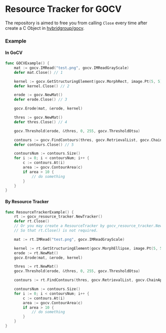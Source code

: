 # Resource Tracker for GOCV

The repository is aimed to free you from calling `Close` every time after create a C Object in [hybridgroup/gocv](https://github.com/hybridgroup/gocv).

### Example

#### In GoCV

``` Go
func GOCVExample() {
	mat := gocv.IMRead("test.png", gocv.IMReadGrayScale)
	defer mat.Close() // 1

	kernel := gocv.GetStructuringElement(gocv.MorphRect, image.Pt(5, 5))
	defer kernel.Close() // 2

	erode := gocv.NewMat()
	defer erode.Close() // 3

	gocv.Erode(mat, &erode, kernel)

	thres := gocv.NewMat()
	defer thres.Close() // 4

	gocv.Threshold(erode, &thres, 0, 255, gocv.ThresholdOtsu)

	contours := gocv.FindContours(thres, gocv.RetrievalList, gocv.ChainApproxNone)
	defer contours.Close() // 5

	contoursNum := contours.Size()
	for i := 0; i < contoursNum; i++ {
		c := contours.At(i)
		area := gocv.ContourArea(c)
		if area > 10 {
			// do something
		}
	}
}
```

#### By Resource Tracker

``` go
func ResourceTrackerExample() {
	rt := gocv_resource_tracker.NewTracker()
	defer rt.Close()
	// Or you may create a ResourceTracker by gocv_resource_tracker.NewAutoGCTracker(),
	// So that rt.Close() is not required.

	mat := rt.IMRead("test.png", gocv.IMReadGrayScale)

	kernel := rt.GetStructuringElement(gocv.MorphEllipse, image.Pt(5, 5))
	erode := rt.NewMat()
	gocv.Erode(mat, &erode, kernel)

	thres := rt.NewMat()
	gocv.Threshold(erode, &thres, 0, 255, gocv.ThresholdOtsu)

	contours := rt.FindContours(thres, gocv.RetrievalList, gocv.ChainApproxNone)

	contoursNum := contours.Size()
	for i := 0; i < contoursNum; i++ {
		c := contours.At(i)
		area := gocv.ContourArea(c)
		if area > 10 {
			// do something
		}
	}
}
```





